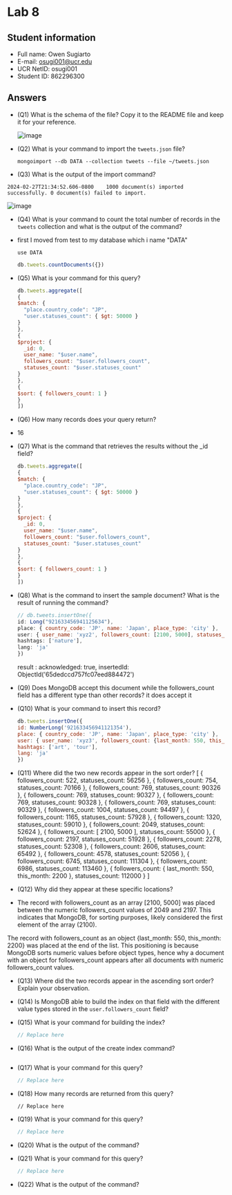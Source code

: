 # Lab 8

## Student information

* Full name: Owen Sugiarto
* E-mail: osugi001@ucr.edu
* UCR NetID: osugi001
* Student ID: 862296300

## Answers

* (Q1) What is the schema of the file? Copy it to the README file and keep it for your reference.


    ![image](https://github.com/osugi001/CS152/assets/102548267/585f59ef-fc82-4539-acf1-18fd6ad5088c)


* (Q2) What is your command to import the `tweets.json` file?

    ```shell
    mongoimport --db DATA --collection tweets --file ~/tweets.json

    ```

* (Q3) What is the output of the import command?
```
2024-02-27T21:34:52.606-0800    1000 document(s) imported successfully. 0 document(s) failed to import.
```
![image](https://github.com/osugi001/CS152/assets/102548267/e27480d9-3894-4709-bca2-cd5f18bef71d)

* (Q4) What is your command to count the total number of records in the `tweets` collection and what is the output of the command?
* first I moved from test to my database which i name "DATA"
  ```
  use DATA
  ```
    ```javascript
    db.tweets.countDocuments({}) 
    ```

* (Q5) What is your command for this query?

    ```javascript
    db.tweets.aggregate([
  {
    $match: {
      "place.country_code": "JP",
      "user.statuses_count": { $gt: 50000 }
    }
  },
  {
    $project: {
      _id: 0,
      user_name: "$user.name",
      followers_count: "$user.followers_count",
      statuses_count: "$user.statuses_count"
    }
  },
  {
    $sort: { followers_count: 1 }
  }
  ])
  ```

* (Q6) How many records does your query return?
* 16

* (Q7) What is the command that retrieves the results without the _id field?

    ```javascript
    db.tweets.aggregate([
  {
    $match: {
      "place.country_code": "JP",
      "user.statuses_count": { $gt: 50000 }
    }
  },
  {
    $project: {
      _id: 0, 
      user_name: "$user.name",
      followers_count: "$user.followers_count",
      statuses_count: "$user.statuses_count"
    }
  },
  {
    $sort: { followers_count: 1 }
  }
  ])

    ```

* (Q8) What is the command to insert the sample document? What is the result of running the command?

    ```javascript
    // db.tweets.insertOne({
  id: Long("921633456941125634"),
  place: { country_code: 'JP', name: 'Japan', place_type: 'city' },
  user: { user_name: 'xyz2', followers_count: [2100, 5000], statuses_count: 55000 },
  hashtags: ['nature'],
  lang: 'ja'
  })

    ```
    result :   acknowledged: true,
  insertedId: ObjectId('65dedccd757fc07eed884472')


* (Q9) Does MongoDB accept this document while the followers_count field has a different type than other records?
it does accept it
* (Q10) What is your command to insert this record?

    ```javascript
    db.tweets.insertOne({
  id: NumberLong('921633456941121354'),
  place: { country_code: 'JP', name: 'Japan', place_type: 'city' },
  user: { user_name: 'xyz3', followers_count: {last_month: 550, this_month: 2200}, statuses_count: 112000 },
  hashtags: ['art', 'tour'],
  lang: 'ja'
  })

    ```


* (Q11) Where did the two new records appear in the sort order?
[
  { followers_count: 522, statuses_count: 56256 },
  { followers_count: 754, statuses_count: 70166 },
  { followers_count: 769, statuses_count: 90326 },
  { followers_count: 769, statuses_count: 90327 },
  { followers_count: 769, statuses_count: 90328 },
  { followers_count: 769, statuses_count: 90329 },
  { followers_count: 1004, statuses_count: 94497 },
  { followers_count: 1165, statuses_count: 57928 },
  { followers_count: 1320, statuses_count: 59010 },
  { followers_count: 2049, statuses_count: 52624 },
  { followers_count: [ 2100, 5000 ], statuses_count: 55000 },
  { followers_count: 2197, statuses_count: 51928 },
  { followers_count: 2278, statuses_count: 52308 },
  { followers_count: 2606, statuses_count: 65492 },
  { followers_count: 4578, statuses_count: 52056 },
  { followers_count: 6745, statuses_count: 111304 },
  { followers_count: 6986, statuses_count: 113460 },
  {
    followers_count: { last_month: 550, this_month: 2200 },
    statuses_count: 112000
  }
]

* (Q12) Why did they appear at these specific locations?
* The record with followers_count as an array [2100, 5000] was placed between the numeric followers_count values of 2049 and 2197. This indicates that MongoDB, for sorting purposes, likely considered the first element of the array (2100).

The record with followers_count as an object {last_month: 550, this_month: 2200} was placed at the end of the list. This positioning is because MongoDB sorts numeric values before object types, hence why a document with an object for followers_count appears after all documents with numeric followers_count values.


* (Q13) Where did the two records appear in the ascending sort order? Explain your observation.


* (Q14) Is MongoDB able to build the index on that field with the different value types stored in the `user.followers_count` field?


* (Q15) What is your command for building the index?

    ```javascript
    // Replace here
    ```

* (Q16) What is the output of the create index command?

    ```text
    ```

* (Q17) What is your command for this query?

    ```javascript
    // Replace here
    ```

* (Q18) How many records are returned from this query?

    ```
    // Replace here
    ```

* (Q19) What is your command for this query?
    ```javascript
    // Replace here
    ```

* (Q20) What is the output of the command?

* (Q21) What is your command for this query?
    ```javascript
    // Replace here
    ```

* (Q22) What is the output of the command?
